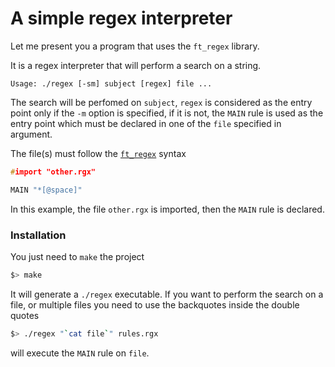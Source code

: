 # A simple regex interpreter

Let me present you a program that uses the `ft_regex` library.

It is a regex interpreter that will perform a search on a string.

`Usage: ./regex [-sm] subject [regex] file ...`

The search will be perfomed on `subject`, `regex` is considered as the entry point only if the `-m` option is specified, if it is not, the `MAIN` rule is used as the entry point which must be declared in one of the `file` specified in argument.

The file(s) must follow the [`ft_regex`](https://github.com/mmerabet42/ft_regex) syntax
```C
#import "other.rgx"

MAIN "*[@space]"
```

In this example, the file `other.rgx` is imported, then the `MAIN` rule is declared. 

### Installation

You just need to `make` the project
```bash
$> make
```

It will generate a `./regex` executable.
If you want to perform the search on a file, or multiple files you need to use the backquotes inside the double quotes
```bash
$> ./regex "`cat file`" rules.rgx
```
will execute the `MAIN` rule on `file`.
